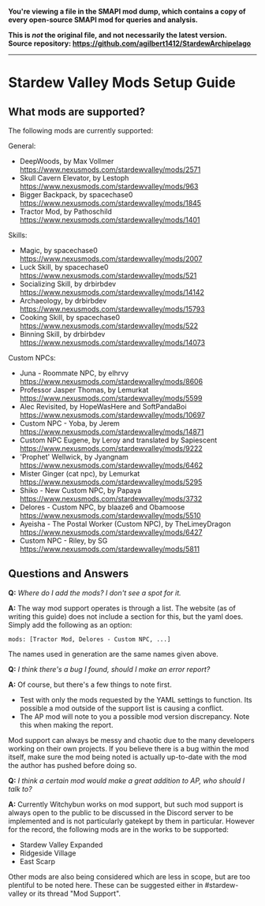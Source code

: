 **You're viewing a file in the SMAPI mod dump, which contains a copy of every open-source SMAPI mod
for queries and analysis.**

**This is _not_ the original file, and not necessarily the latest version.**  
**Source repository: https://github.com/agilbert1412/StardewArchipelago**

----

# Stardew Valley Mods Setup Guide

## What mods are supported?

The following mods are currently supported:

General: 
- DeepWoods, by Max Vollmer https://www.nexusmods.com/stardewvalley/mods/2571
- Skull Cavern Elevator, by Lestoph https://www.nexusmods.com/stardewvalley/mods/963
- Bigger Backpack, by spacechase0 https://www.nexusmods.com/stardewvalley/mods/1845
- Tractor Mod, by Pathoschild https://www.nexusmods.com/stardewvalley/mods/1401

Skills:
- Magic, by spacechase0 https://www.nexusmods.com/stardewvalley/mods/2007
- Luck Skill, by spacechase0 https://www.nexusmods.com/stardewvalley/mods/521
- Socializing Skill, by drbirbdev https://www.nexusmods.com/stardewvalley/mods/14142
- Archaeology, by drbirbdev https://www.nexusmods.com/stardewvalley/mods/15793
- Cooking Skill, by spacechase0 https://www.nexusmods.com/stardewvalley/mods/522
- Binning Skill, by drbirbdev https://www.nexusmods.com/stardewvalley/mods/14073

Custom NPCs:
- Juna - Roommate NPC, by elhrvy https://www.nexusmods.com/stardewvalley/mods/8606
- Professor Jasper Thomas, by Lemurkat https://www.nexusmods.com/stardewvalley/mods/5599
- Alec Revisited, by HopeWasHere and SoftPandaBoi https://www.nexusmods.com/stardewvalley/mods/10697
- Custom NPC - Yoba, by Jerem https://www.nexusmods.com/stardewvalley/mods/14871
- Custom NPC Eugene, by Leroy and translated by Sapiescent https://www.nexusmods.com/stardewvalley/mods/9222
- 'Prophet' Wellwick, by Jyangnam https://www.nexusmods.com/stardewvalley/mods/6462
- Mister Ginger (cat npc), by Lemurkat https://www.nexusmods.com/stardewvalley/mods/5295
- Shiko - New Custom NPC, by Papaya https://www.nexusmods.com/stardewvalley/mods/3732
- Delores - Custom NPC, by blaaze6 and Obamoose https://www.nexusmods.com/stardewvalley/mods/5510
- Ayeisha - The Postal Worker (Custom NPC), by TheLimeyDragon https://www.nexusmods.com/stardewvalley/mods/6427
- Custom NPC - Riley, by SG https://www.nexusmods.com/stardewvalley/mods/5811


## Questions and Answers

**Q:** *Where do I add the mods?  I don't see a spot for it.*

**A:** The way mod support operates is through a list.  The website (as of writing this guide) does not include a section 
for this, but the yaml does.  Simply add the following as an option:

`mods: [Tractor Mod, Delores - Custom NPC, ...]`

The names used in generation are the same names given above.

**Q:** *I think there's a bug I found, should I make an error report?*

**A:** Of course, but there's a few things to note first.
- Test with only the mods requested by the YAML settings to function.  Its possible a mod outside of the support list is causing a conflict.
- The AP mod will note to you a possible mod version discrepancy.  Note this when making the report.

Mod support can always be messy and chaotic due to the many developers working on their own projects.  If you believe there 
is a bug within the mod itself, make sure the mod being noted is actually up-to-date with the mod the author has pushed before 
doing so.  

**Q:** *I think a certain mod would make a great addition to AP, who should I talk to?*

**A:** Currently Witchybun works on mod support, but such mod support is always open to the public to be discussed in 
the Discord server to be implemented and is not particularly gatekept by them in particular.  However for the record, the 
following mods are in the works to be supported:
- Stardew Valley Expanded
- Ridgeside Village
- East Scarp

Other mods are also being considered which are less in scope, but are too plentiful to be noted here.  These can be suggested 
either in #stardew-valley or its thread "Mod Support".